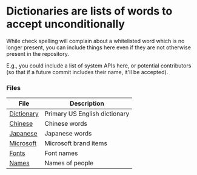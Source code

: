 # Dictionaries are lists of words to accept unconditionally

While check spelling will complain about a whitelisted word
which is no longer present, you can include things here even if
they are not otherwise present in the repository.

E.g., you could include a list of system APIs here, or potential
contributors (so that if a future commit includes their name,
it'll be accepted).

### Files

| File | Description |
| ---- | ----------- |
| [Dictionary](dictionary.txt) | Primary US English dictionary |
| [Chinese](chinese.txt) | Chinese words |
| [Japanese](japanese.txt) | Japanese words |
| [Microsoft](microsoft.txt) | Microsoft brand items |
| [Fonts](fonts.txt) | Font names |
| [Names](names.txt) | Names of people |
